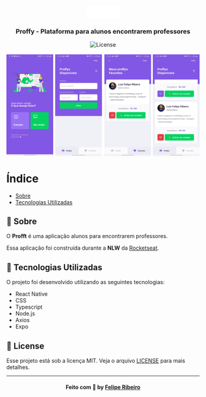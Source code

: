 <h3 align="center">
    <img alt="Logo" title="#logo" width="90.6px" src="./src/assets/images/logo.png">
    <br><br>
    <b>Proffy - Plataforma para alunos encontrarem professores</b>  
    <br>
</h3>

<p align="center">
  <a>
  <img alt="License" src="https://img.shields.io/github/license/vitorserrano/ecoleta?color=%237519C1">
  <br><br>
<img alt="Foodfy" title="#logo" width="1718px" src="./screenshot.png">

  # Índice

- [Sobre](#sobre)
- [Tecnologias Utilizadas](#tecnologias-utilizadas)

<a id="sobre"></a>
  ## :bookmark: Sobre

O <strong>Profft</strong> é uma aplicação alunos para encontrarem professores.

Essa aplicação foi construída durante a <strong>NLW</strong> da [Rocketseat](https://rocketseat.com.br/). 

## :rocket: Tecnologias Utilizadas

O projeto foi desenvolvido utilizando as seguintes tecnologias:

* React Native
* CSS
* Typescript
* Node.js
* Axios
* Expo



## :memo: License

Esse projeto está sob a licença MIT. Veja o arquivo [LICENSE](LICENSE.md) para mais detalhes.

---

<h4 align="center">
    Feito com 💜 by <a href="https://www.linkedin.com/in/lfeliperibeiro/" target="_blank">Felipe Ribeiro</a>
</h4>